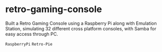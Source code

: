 # retro-gaming-console
Built a Retro Gaming Console using a Raspberry Pi along with Emulation Station, simulating 32 different cross platform consoles, with Samba for easy access through PC.

`RaspberryPi`
`Retro-Pie`
